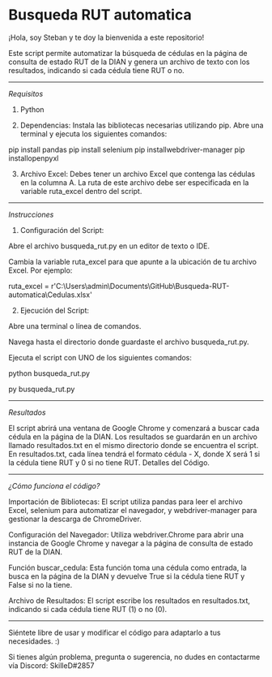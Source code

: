 # Busqueda RUT automatica
¡Hola, soy Steban y te doy la bienvenida a este repositorio!

Este script permite automatizar la búsqueda de cédulas en la página de consulta de estado RUT de la DIAN y genera un archivo de texto con los resultados, indicando si cada cédula tiene RUT o no.

------------------------------------------------------------------------------------------------------------------------------------------------------------------------------------------------------------
*Requisitos*
1. Python


2. Dependencias: Instala las bibliotecas necesarias utilizando pip. Abre una terminal y ejecuta los siguientes comandos:

pip install pandas
pip install selenium
pip installwebdriver-manager
pip installopenpyxl


3. Archivo Excel: Debes tener un archivo Excel que contenga las cédulas en la columna A. La ruta de este archivo debe ser especificada en la variable ruta_excel dentro del script.
------------------------------------------------------------------------------------------------------------------------------------------------------------------------------------------------------------
*Instrucciones*

1. Configuración del Script:

Abre el archivo busqueda_rut.py en un editor de texto o IDE.

Cambia la variable ruta_excel para que apunte a la ubicación de tu archivo Excel. Por ejemplo:

ruta_excel = r'C:\Users\admin\Documents\GitHub\Busqueda-RUT-automatica\Cedulas.xlsx'

2. Ejecución del Script:

Abre una terminal o línea de comandos.

Navega hasta el directorio donde guardaste el archivo busqueda_rut.py.

Ejecuta el script con UNO de los siguientes comandos:

python busqueda_rut.py

py busqueda_rut.py

------------------------------------------------------------------------------------------------------------------------------------------------------------------------------------------------------------
*Resultados*

El script abrirá una ventana de Google Chrome y comenzará a buscar cada cédula en la página de la DIAN.
Los resultados se guardarán en un archivo llamado resultados.txt en el mismo directorio donde se encuentra el script.
En resultados.txt, cada línea tendrá el formato cédula - X, donde X será 1 si la cédula tiene RUT y 0 si no tiene RUT.
Detalles del Código.

------------------------------------------------------------------------------------------------------------------------------------------------------------------------------------------------------------
*¿Cómo funciona el código?*

Importación de Bibliotecas: El script utiliza pandas para leer el archivo Excel, selenium para automatizar el navegador, y webdriver-manager para gestionar la descarga de ChromeDriver.

Configuración del Navegador: Utiliza webdriver.Chrome para abrir una instancia de Google Chrome y navegar a la página de consulta de estado RUT de la DIAN.

Función buscar_cedula: Esta función toma una cédula como entrada, la busca en la página de la DIAN y devuelve True si la cédula tiene RUT y False si no la tiene.

Archivo de Resultados: El script escribe los resultados en resultados.txt, indicando si cada cédula tiene RUT (1) o no (0).

------------------------------------------------------------------------------------------------------------------------------------------------------------------------------------------------------------

Siéntete libre de usar y modificar el código para adaptarlo a tus necesidades. :)

Si tienes algún problema, pregunta o sugerencia, no dudes en contactarme vía Discord: SkilleD#2857
